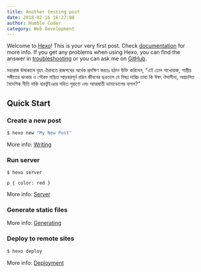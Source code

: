```yaml
---
title: Another testing post
date: 2018-02-16 16:27:08
author: Humble Coder
category: Web Development
---
```

Welcome to [Hexo](https://hexo.io/)! This is your very first post. Check [documentation](https://hexo.io/docs/) for more info. If you get any problems when using Hexo, you can find the answer in [troubleshooting](https://hexo.io/docs/troubleshooting.html) or you can ask me on [GitHub](https://github.com/hexojs/hexo/issues).


মহারাজ ঊষাকালে বৃহৎ ঐরাবতে রাজপথের অর্ধেক প্রদক্ষিণ করতঃ হঠাত্‍ উক্তি করিলেন, “এই ঢোল‌ পাখোয়াজ, শাস্ত্রীয় সঙ্গীতের ঝংকার ও সৌরভ মন্দ্রিত আড়ম্বরপূর্ন রঙিন জীবনের ছত্রতলে যে বিষণ্ণ দারিদ্র তাহা কি ঈষৎ ঔদাসীন্য, অপ্রচলিত বৈদেশিক নীতি নাকি বারভুঁইঞার সহিত পুরাণো এবং আত্মঘাতী ডামাডোলের ফসল?”

<!-- more -->

## Quick Start

### Create a new post

``` bash
$ hexo new "My New Post"
```

More info: [Writing](https://hexo.io/docs/writing.html)

### Run server

<pre><code class="language-bash">$ hexo server</code></pre>

<pre><code class="language-css">p { color: red }</code></pre>

More info: [Server](https://hexo.io/docs/server.html)

### Generate static files



More info: [Generating](https://hexo.io/docs/generating.html)

### Deploy to remote sites

``` bash
$ hexo deploy
```

More info: [Deployment](https://hexo.io/docs/deployment.html)
